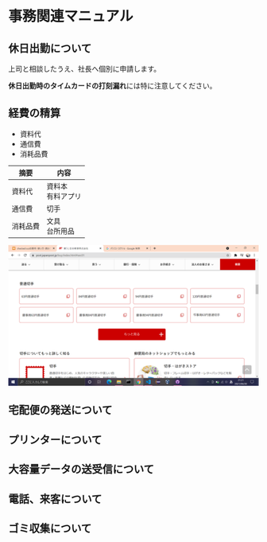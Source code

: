 # 事務関連マニュアル
## 休日出勤について
上司と相談したうえ、社長へ個別に申請します。

**休日出勤時のタイムカードの打刻漏れ**には特に注意してください。

## 経費の精算

- 資料代
- 通信費
- 消耗品費

|摘要 |内容
|-- |--
|資料代 |資料本<br>有料アプリ
|通信費 |切手
|消耗品費 |文具<br>台所用品

![切手代](send.png)

## 宅配便の発送について
## プリンターについて
## 大容量データの送受信について
## 電話、来客について
## ゴミ収集について